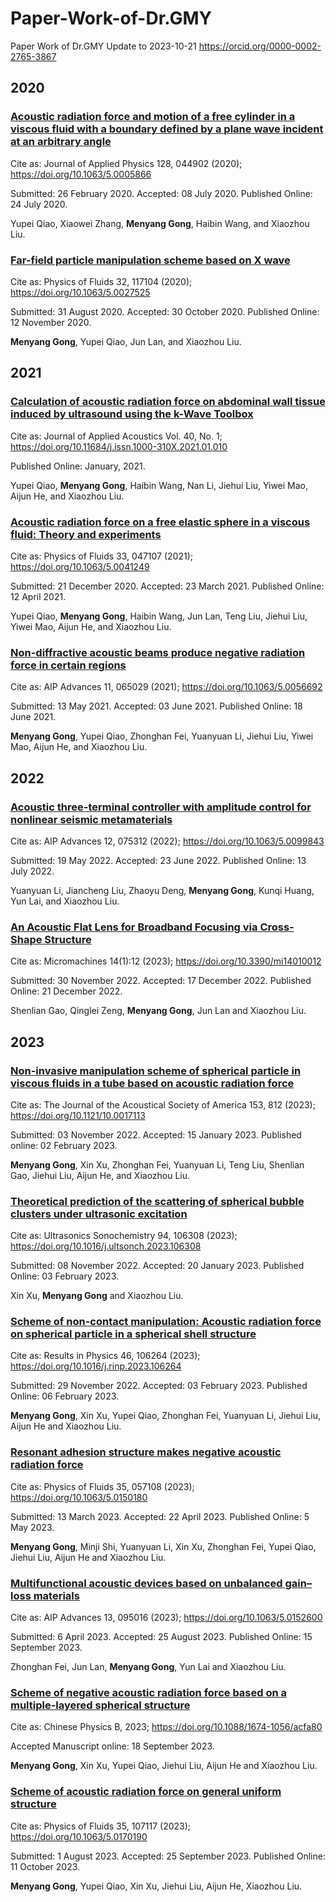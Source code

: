 # Paper-Work-of-Dr.GMY
Paper Work of Dr.GMY
Update to 2023-10-21
https://orcid.org/0000-0002-2765-3867

## 2020
### [Acoustic radiation force and motion of a free cylinder in a viscous fluid with a boundary defined by a plane wave incident at an arbitrary angle](https://doi.org/10.1063/5.0005866)

Cite as: Journal of Applied Physics 128, 044902 (2020); https://doi.org/10.1063/5.0005866

Submitted: 26 February 2020. Accepted: 08 July 2020. Published Online: 24 July 2020.

Yupei Qiao, Xiaowei Zhang, **Menyang Gong**, Haibin Wang, and Xiaozhou Liu.

### [Far-field particle manipulation scheme based on X wave](https://doi.org/10.1063/5.0027525)

Cite as: Physics of Fluids 32, 117104 (2020); https://doi.org/10.1063/5.0027525

Submitted: 31 August 2020. Accepted: 30 October 2020. Published Online: 12 November 2020.

**Menyang Gong**, Yupei Qiao, Jun Lan, and Xiaozhou Liu.

## 2021
### [Calculation of acoustic radiation force on abdominal wall tissue induced by ultrasound using the k-Wave Toolbox](https://doi.org/10.11684/j.issn.1000-310X.2021.01.010)

Cite as: Journal of Applied Acoustics Vol. 40, No. 1;  https://doi.org/10.11684/j.issn.1000-310X.2021.01.010

Published Online: January, 2021.

Yupei Qiao, **Menyang Gong**, Haibin Wang, Nan Li, Jiehui Liu, Yiwei Mao, Aijun He, and Xiaozhou Liu.

### [Acoustic radiation force on a free elastic sphere in a viscous fluid: Theory and experiments](https://doi.org/10.1063/5.0041249)

Cite as: Physics of Fluids 33, 047107 (2021); https://doi.org/10.1063/5.0041249

Submitted: 21 December 2020. Accepted: 23 March 2021. Published Online: 12 April 2021.

Yupei Qiao, **Menyang Gong**, Haibin Wang, Jun Lan, Teng Liu, Jiehui Liu, Yiwei Mao, Aijun He, and Xiaozhou Liu.

### [Non-diffractive acoustic beams produce negative radiation force in certain regions](https://doi.org/10.1063/5.0056692)

Cite as: AIP Advances 11, 065029 (2021); https://doi.org/10.1063/5.0056692

Submitted: 13 May 2021. Accepted: 03 June 2021. Published Online: 18 June 2021.

**Menyang Gong**, Yupei Qiao, Zhonghan Fei, Yuanyuan Li, Jiehui Liu, Yiwei Mao, Aijun He, and Xiaozhou Liu.

## 2022
### [Acoustic three-terminal controller with amplitude control for nonlinear seismic metamaterials](https://doi.org/10.1063/5.0099843)

Cite as: AIP Advances 12, 075312 (2022); https://doi.org/10.1063/5.0099843

Submitted: 19 May 2022. Accepted: 23 June 2022. Published Online: 13 July 2022.

Yuanyuan Li, Jiancheng Liu, Zhaoyu Deng, **Menyang Gong**, Kunqi Huang, Yun Lai, and Xiaozhou Liu.

### [An Acoustic Flat Lens for Broadband Focusing via Cross-Shape Structure](https://doi.org/10.3390/mi14010012)

Cite as: Micromachines 14(1):12 (2023); https://doi.org/10.3390/mi14010012

Submitted: 30 November 2022. Accepted: 17 December 2022. Published Online: 21 December 2022.

Shenlian Gao, Qinglei Zeng, **Menyang Gong**, Jun Lan and Xiaozhou Liu.

## 2023
### [Non-invasive manipulation scheme of spherical particle in viscous fluids in a tube based on acoustic radiation force](https://doi.org/10.1121/10.0017113)

Cite as: The Journal of the Acoustical Society of America 153, 812 (2023); https://doi.org/10.1121/10.0017113

Submitted: 03 November 2022. Accepted: 15 January 2023. Published online: 02 February 2023.

**Menyang Gong**, Xin Xu, Zhonghan Fei, Yuanyuan Li, Teng Liu, Shenlian Gao, Jiehui Liu, Aijun He, and Xiaozhou Liu.

### [Theoretical prediction of the scattering of spherical bubble clusters under ultrasonic excitation](https://doi.org/10.1016/j.ultsonch.2023.106308)

Cite as: Ultrasonics Sonochemistry 94, 106308 (2023); https://doi.org/10.1016/j.ultsonch.2023.106308

Submitted: 08 November 2022. Accepted: 20 January 2023. Published Online: 03 February 2023.

Xin Xu, **Menyang Gong** and Xiaozhou Liu.

### [Scheme of non-contact manipulation: Acoustic radiation force on spherical particle in a spherical shell structure](https://doi.org/10.1016/j.rinp.2023.106264)

Cite as: Results in Physics 46, 106264 (2023); https://doi.org/10.1016/j.rinp.2023.106264

Submitted: 29 November 2022. Accepted: 03 February 2023. Published Online: 06 February 2023.

**Menyang Gong**, Xin Xu, Yupei Qiao, Zhonghan Fei, Yuanyuan Li, Jiehui Liu, Aijun He and Xiaozhou Liu.

### [Resonant adhesion structure makes negative acoustic radiation force](https://doi.org/10.1063/5.0150180)

Cite as: Physics of Fluids 35, 057108 (2023); https://doi.org/10.1063/5.0150180

Submitted: 13 March 2023. Accepted: 22 April 2023. Published Online: 5 May 2023.

**Menyang Gong**, Minji Shi, Yuanyuan Li, Xin Xu, Zhonghan Fei, Yupei Qiao, Jiehui Liu, Aijun He and Xiaozhou Liu.

### [Multifunctional acoustic devices based on unbalanced gain–loss materials](https://doi.org/10.1063/5.0152600)

Cite as: AIP Advances 13, 095016 (2023); https://doi.org/10.1063/5.0152600

Submitted: 6 April 2023. Accepted: 25 August 2023. Published Online: 15 September 2023.

Zhonghan Fei, Jun Lan, **Menyang Gong**, Yun Lai and Xiaozhou Liu.

### [Scheme of negative acoustic radiation force based on a multiple-layered spherical structure](https://doi.org/10.1088/1674-1056/acfa80)

Cite as: Chinese Physics B, 2023; https://doi.org/10.1088/1674-1056/acfa80

Accepted Manuscript online: 18 September 2023.

**Menyang Gong**, Xin Xu, Yupei Qiao, Jiehui Liu, Aijun He and Xiaozhou Liu.

### [Scheme of acoustic radiation force on general uniform structure](https://doi.org/10.1063/5.0170190)

Cite as: Physics of Fluids 35, 107117 (2023); https://doi.org/10.1063/5.0170190

Submitted: 1 August 2023. Accepted: 25 September 2023. Published Online: 11 October 2023.

**Menyang Gong**, Yupei Qiao, Xin Xu, Jiehui Liu, Aijun He, Xiaozhou Liu.
